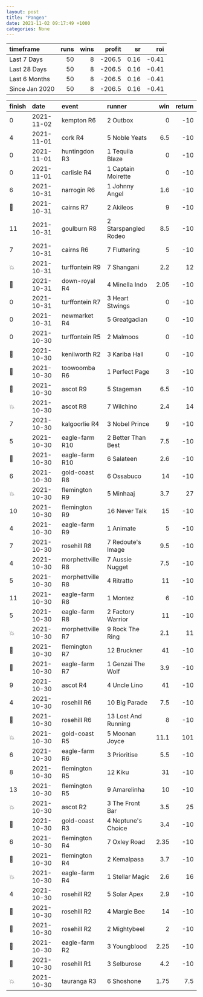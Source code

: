 ```yaml
---   
layout: post   
title: "Pangea"   
date: 2021-11-02 09:17:49 +1000  
categories: None 
---   
```



| timeframe      |   runs |   wins |   profit |   sr |   roi |
|:---------------|-------:|-------:|---------:|-----:|------:|
| Last 7 Days    |     50 |      8 |   -206.5 | 0.16 | -0.41 |
| Last 28 Days   |     50 |      8 |   -206.5 | 0.16 | -0.41 |
| Last 6 Months  |     50 |      8 |   -206.5 | 0.16 | -0.41 |
| Since Jan 2020 |     50 |      8 |   -206.5 | 0.16 | -0.41 |

| finish            | date       | event            | runner               |   win |   return |
|:------------------|:-----------|:-----------------|:---------------------|------:|---------:|
| 0                 | 2021-11-02 | kempton R6       | 2 Outbox             |  0    |    -10   |
| 4                 | 2021-11-01 | cork R4          | 5 Noble Yeats        |  6.5  |    -10   |
| 0                 | 2021-11-01 | huntingdon R3    | 1 Tequila Blaze      |  0    |    -10   |
| 0                 | 2021-11-01 | carlisle R4      | 1 Captain Moirette   |  0    |    -10   |
| 6                 | 2021-10-31 | narrogin R6      | 1 Johnny Angel       |  1.6  |    -10   |
| :2nd_place_medal: | 2021-10-31 | cairns R7        | 2 Akileos            |  9    |    -10   |
| 11                | 2021-10-31 | goulburn R8      | 2 Starspangled Rodeo |  8.5  |    -10   |
| 7                 | 2021-10-31 | cairns R6        | 7 Fluttering         |  5    |    -10   |
| :boom:            | 2021-10-31 | turffontein R9   | 7 Shangani           |  2.2  |     12   |
| :3rd_place_medal: | 2021-10-31 | down-royal R4    | 4 Minella Indo       |  2.05 |    -10   |
| 0                 | 2021-10-31 | turffontein R7   | 3 Heart Stwings      |  0    |    -10   |
| 0                 | 2021-10-31 | newmarket R4     | 5 Greatgadian        |  0    |    -10   |
| 0                 | 2021-10-30 | turffontein R5   | 2 Malmoos            |  0    |    -10   |
| :2nd_place_medal: | 2021-10-30 | kenilworth R2    | 3 Kariba Hall        |  0    |    -10   |
| :2nd_place_medal: | 2021-10-30 | toowoomba R6     | 1 Perfect Page       |  3    |    -10   |
| :2nd_place_medal: | 2021-10-30 | ascot R9         | 5 Stageman           |  6.5  |    -10   |
| :boom:            | 2021-10-30 | ascot R8         | 7 Wilchino           |  2.4  |     14   |
| 7                 | 2021-10-30 | kalgoorlie R4    | 3 Nobel Prince       |  9    |    -10   |
| 5                 | 2021-10-30 | eagle-farm R10   | 2 Better Than Best   |  7.5  |    -10   |
| :2nd_place_medal: | 2021-10-30 | eagle-farm R10   | 6 Salateen           |  2.6  |    -10   |
| 6                 | 2021-10-30 | gold-coast R8    | 6 Ossabuco           | 14    |    -10   |
| :boom:            | 2021-10-30 | flemington R9    | 5 Minhaaj            |  3.7  |     27   |
| 10                | 2021-10-30 | flemington R9    | 16 Never Talk        | 15    |    -10   |
| 4                 | 2021-10-30 | eagle-farm R9    | 1 Animate            |  5    |    -10   |
| 7                 | 2021-10-30 | rosehill R8      | 7 Redoute's Image    |  9.5  |    -10   |
| 4                 | 2021-10-30 | morphettville R8 | 7 Aussie Nugget      |  7.5  |    -10   |
| 5                 | 2021-10-30 | morphettville R8 | 4 Ritratto           | 11    |    -10   |
| 11                | 2021-10-30 | eagle-farm R8    | 1 Montez             |  6    |    -10   |
| 5                 | 2021-10-30 | eagle-farm R8    | 2 Factory Warrior    | 11    |    -10   |
| :boom:            | 2021-10-30 | morphettville R7 | 9 Rock The Ring      |  2.1  |     11   |
| :2nd_place_medal: | 2021-10-30 | flemington R7    | 12 Bruckner          | 41    |    -10   |
| :3rd_place_medal: | 2021-10-30 | eagle-farm R7    | 1 Genzai The Wolf    |  3.9  |    -10   |
| 9                 | 2021-10-30 | ascot R4         | 4 Uncle Lino         | 41    |    -10   |
| 4                 | 2021-10-30 | rosehill R6      | 10 Big Parade        |  7.5  |    -10   |
| :2nd_place_medal: | 2021-10-30 | rosehill R6      | 13 Lost And Running  |  8    |    -10   |
| :boom:            | 2021-10-30 | gold-coast R5    | 5 Moonan Joyce       | 11.1  |    101   |
| 6                 | 2021-10-30 | eagle-farm R6    | 3 Prioritise         |  5.5  |    -10   |
| 8                 | 2021-10-30 | flemington R5    | 12 Kiku              | 31    |    -10   |
| 13                | 2021-10-30 | flemington R5    | 9 Amarelinha         | 10    |    -10   |
| :boom:            | 2021-10-30 | ascot R2         | 3 The Front Bar      |  3.5  |     25   |
| :3rd_place_medal: | 2021-10-30 | gold-coast R3    | 4 Neptune's Choice   |  3.4  |    -10   |
| 6                 | 2021-10-30 | flemington R4    | 7 Oxley Road         |  2.35 |    -10   |
| :2nd_place_medal: | 2021-10-30 | flemington R4    | 2 Kemalpasa          |  3.7  |    -10   |
| :boom:            | 2021-10-30 | eagle-farm R4    | 1 Stellar Magic      |  2.6  |     16   |
| 4                 | 2021-10-30 | rosehill R2      | 5 Solar Apex         |  2.9  |    -10   |
| :3rd_place_medal: | 2021-10-30 | rosehill R2      | 4 Margie Bee         | 14    |    -10   |
| :2nd_place_medal: | 2021-10-30 | rosehill R2      | 2 Mightybeel         |  2    |    -10   |
| :3rd_place_medal: | 2021-10-30 | eagle-farm R2    | 3 Youngblood         |  2.25 |    -10   |
| :2nd_place_medal: | 2021-10-30 | rosehill R1      | 3 Selburose          |  4.2  |    -10   |
| :boom:            | 2021-10-30 | tauranga R3      | 6 Shoshone           |  1.75 |      7.5 |